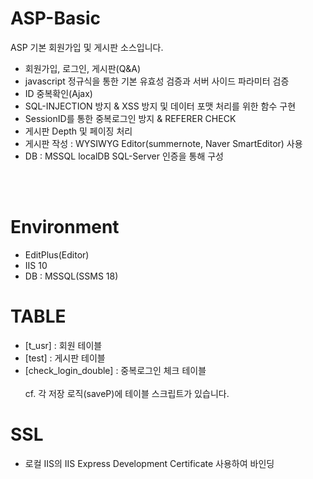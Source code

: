 # ASP-Basic
ASP 기본 회원가입 및 게시판 소스입니다.

- 회원가입, 로그인, 게시판(Q&A)
- javascript 정규식을 통한 기본 유효성 검증과 서버 사이드 파라미터 검증
- ID 중복확인(Ajax)
- SQL-INJECTION 방지 & XSS 방지 및 데이터 포맷 처리를 위한 함수 구현
- SessionID를 통한 중복로그인 방지 & REFERER CHECK
- 게시판 Depth 및 페이징 처리
- 게시판 작성 : WYSIWYG Editor(summernote, Naver SmartEditor) 사용
- DB : MSSQL localDB SQL-Server 인증을 통해 구성
<br/>
<br/>

# Environment
- EditPlus(Editor) <br>
- IIS 10 <br>
- DB : MSSQL(SSMS 18) <br>
# TABLE    
- [t_usr] :               회원 테이블           <br/>
- [test] :                게시판 테이블         <br/>
- [check_login_double] :  중복로그인 체크 테이블 <br/>    
cf. 각 저장 로직(saveP)에 테이블 스크립트가 있습니다.<br/>
# SSL 
- 로컬 IIS의 IIS Express Development Certificate 사용하여 바인딩 <br/>
